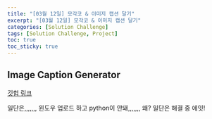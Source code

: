 ```yaml
---
title: "[03월 12일] 모각코 & 이미지 캡션 달기"
excerpt: "[03월 12일] 모각코 & 이미지 캡션 달기"
categories: [Solution Challenge]
tags: [Solution Challenge, Project]
toc: true
toc_sticky: true
---
```


## Image Caption Generator

[깃헙 링크](https://github.com/dabasajay/Image-Caption-Generator) <br>

일단은,,,,,,, 윈도우 업로드 하고 python이 안돼,,,,,,, 왜? 일단은 해결 중 에잇!
